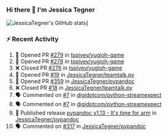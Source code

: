 ### Hi there 👋 I'm Jessica Tegner

![JessicaTegner's GitHub stats](https://github-readme-stats.vercel.app/api?username=jessicategner)]


### :zap: Recent Activity

<!--START_SECTION:activity-->
1. 💪 Opened PR [#279](https://github.com/tspivey/yugioh-game/pull/279) in [tspivey/yugioh-game](https://github.com/tspivey/yugioh-game)
2. 💪 Opened PR [#278](https://github.com/tspivey/yugioh-game/pull/278) in [tspivey/yugioh-game](https://github.com/tspivey/yugioh-game)
3. ❌ Closed PR [#276](https://github.com/tspivey/yugioh-game/pull/276) in [tspivey/yugioh-game](https://github.com/tspivey/yugioh-game)
4. 💪 Opened PR [#19](https://github.com/JessicaTegner/teamtalk.py/pull/19) in [JessicaTegner/teamtalk.py](https://github.com/JessicaTegner/teamtalk.py)
5. 💪 Opened PR [#359](https://github.com/JessicaTegner/pypandoc/pull/359) in [JessicaTegner/pypandoc](https://github.com/JessicaTegner/pypandoc)
6. ❌ Closed PR [#18](https://github.com/JessicaTegner/teamtalk.py/pull/18) in [JessicaTegner/teamtalk.py](https://github.com/JessicaTegner/teamtalk.py)
7. 🗣 Commented on [#7](https://github.com/digidotcom/python-streamexpect/issues/7#issuecomment-1958711263) in [digidotcom/python-streamexpect](https://github.com/digidotcom/python-streamexpect)
8. 🗣 Commented on [#7](https://github.com/digidotcom/python-streamexpect/issues/7#issuecomment-1958688295) in [digidotcom/python-streamexpect](https://github.com/digidotcom/python-streamexpect)
9. 🚀 Published release [pypandoc v1.13 - It's time for arm](https://github.com/JessicaTegner/pypandoc/releases/tag/v1.13) in [JessicaTegner/pypandoc](https://github.com/JessicaTegner/pypandoc)
10. 🗣 Commented on [#317](https://github.com/JessicaTegner/pypandoc/issues/317#issuecomment-1947445022) in [JessicaTegner/pypandoc](https://github.com/JessicaTegner/pypandoc)
<!--END_SECTION:activity-->
